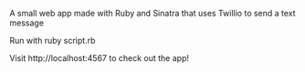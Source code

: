 A small web app made with Ruby and Sinatra that uses Twillio to send a text message

Run with ruby script.rb

Visit http://localhost:4567 to check out the app!